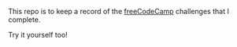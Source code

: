 This repo is to keep a record of the [freeCodeCamp](https://www.freecodecamp.org/learn/daily-coding-challenge/archive) challenges that I complete.

Try it yourself too!